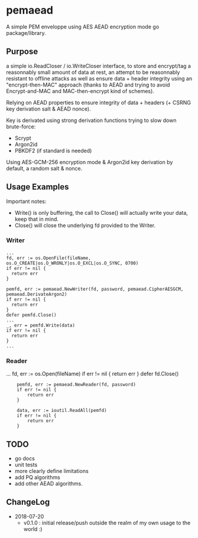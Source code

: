 # pemaead
A simple PEM enveloppe using AES AEAD encryption mode go package/library.

## Purpose
a simple io.ReadCloser / io.WriteCloser interface, to store and encrypt/tag a reasonnably small amount of data at rest, 
an attempt to be reasonnably resistant to offline attacks as well as ensure data + header integrity using an "encrypt-then-MAC" 
approach (thanks to AEAD and trying to avoid Encrypt-and-MAC and MAC-then-encrypt kind of schemes).

Relying on AEAD properties to ensure integrity of data + headers (+ CSRNG key derivation salt & AEAD nonce).

Key is derivated using strong derivation functions trying to slow down brute-force:
* Scrypt
* Argon2id
* PBKDF2 (if standard is needed)

Using AES-GCM-256 encryption mode & Argon2id key derivation by default, a random salt & nonce.

## Usage Examples

Important notes:
* Write() is only buffering, the call to Close() will actually write your data, keep that in mind.
* Close() will close the underlying fd provided to the Writer.
  
### Writer
    ...
    fd, err := os.OpenFile(fileName, os.O_CREATE|os.O_WRONLY|os.O_EXCL|os.O_SYNC, 0700)
    if err != nil {
      return err
    }
  
    pemfd, err := pemaead.NewWriter(fd, password, pemaead.CipherAESGCM, pemaead.DerivateArgon2)
    if err != nil {
      return err
    }
    defer pemfd.Close()
    ...
    _, err = pemfd.Write(data)
    if err != nil {
      return err
    }
    ...
  
### Reader

  ...
  fd, err := os.Open(fileName)
		if err != nil {
			return err
		}
		defer fd.Close()
		
		pemfd, err := pemaead.NewReader(fd, password)
		if err != nil {
			return err
		}
		
		data, err := ioutil.ReadAll(pemfd)
		if err != nil {
			return err
		}


## TODO
* go docs
* unit tests
* more clearly define limitations
* add PQ algorithms
* add other AEAD algorithms.

## ChangeLog

* 2018-07-20
  * v0.1.0 : initial release/push outside the realm of my own usage to the world :)
